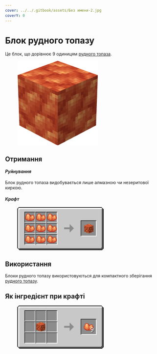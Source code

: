 ```yaml
---
cover: ../../.gitbook/assets/Без имени-2.jpg
coverY: 0
---
```


# Блок рудного топазу

Це блок, що дорівнює 9 одиницям [рудного топаза](../materialy/metally-i-mineraly/rudnyi-topaz.md).

<figure><img src="../../.gitbook/assets/raw_orange_ore_block.png" alt=""><figcaption></figcaption></figure>

## Отримання

#### _Руйнування_

Блок рудного топаза видобувається лише алмазною чи незеритової киркою.

#### _Крафт_

<figure><img src="../../.gitbook/assets/raw_orange_ore_block_result-x1.png" alt=""><figcaption></figcaption></figure>

## Використання

Блоки рудного топазу використовуються для компактного зберігання [рудного топазу](../materialy/metally-i-mineraly/rudnyi-topaz.md).

## Як інгредієнт при крафті

<figure><img src="../../.gitbook/assets/raw_orange_ore_result-multi.png" alt=""><figcaption></figcaption></figure>
